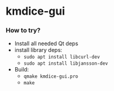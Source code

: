 # kmdice-gui

### How to try?

- Install all needed Qt deps
- install library deps:
	- `sudo apt install libcurl-dev`
	- `sudo apt install libjansson-dev`
- Build:
	- `qmake kmdice-gui.pro`
	- `make`